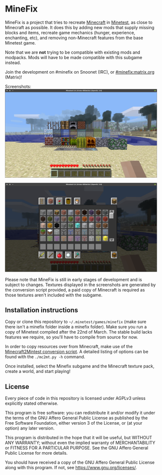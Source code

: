 # MineFix

MineFix is a project that tries to recreate [Minecraft](https://minecraft.net) in [Minetest](https://minetest.net), as close to Minecraft as possible. It does this by adding new mods that supply missing blocks and items, recreate game mechanics (hunger, experience, enchanting, etc), and removing non-Minecraft features from the base Minetest game.

Note that we are **not** trying to be compatible with existing mods and modpacks. Mods will have to be made compatible with this subgame instead.

Join the development on #minefix on Snoonet (IRC), or [#minefix:matrix.org](https://matrix.to/#/#minefix:matrix.org) (Matrix)!

Screenshots:
![screenshot 1](https://raw.githubusercontent.com/Minefix/MineFix/master/promo/Minefix%201.png)

![screenshot 2](https://raw.githubusercontent.com/Minefix/MineFix/master/promo/Minefix%202.png)

Please note that MineFix is still in early stages of development and is subject to changes. Textures displayed in the screenshots are generated by the conversion script provided, a paid copy of Minecraft is required as those textures aren't included with the subgame.

## Installation instructions

Copy or clone this repository to `~/.minetest/games/minefix` (make sure there isn't a minefix folder inside a minefix folder).
Make sure you run a copy of Minetest compiled after the 22nd of March. The stable build lacks features we require, so you'll have to compile from source for now.

In order to copy resources over from Minecraft, make use of the [Minecraft2Mintest conversion script](https://github.com/Minefix/MineFix-MC2MTConvertScript).
A detailed listing of options can be found with the `./mc2mt.py -h` command.

Once installed, select the Minefix subgame and the Minecraft texture pack, create a world, and start playing!

## License

Every piece of code in this repository is licensed under AGPLv3 unless explicitly stated otherwise.

This program is free software: you can redistribute it and/or modify it under the terms of the GNU Affero General Public License as published by the Free Software Foundation, either version 3 of the License, or (at your option) any later version.

This program is distributed in the hope that it will be useful, but WITHOUT ANY WARRANTY; without even the implied warranty of MERCHANTABILITY or FITNESS FOR A PARTICULAR PURPOSE. See the GNU Affero General Public License for more details.

You should have received a copy of the GNU Affero General Public License along with this program. If not, see https://www.gnu.org/licenses/.
